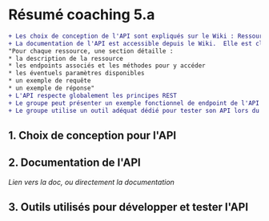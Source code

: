 # Résumé coaching 5.a
```diff
+ Les choix de conception de l'API sont expliqués sur le Wiki : Ressources exposées, choix de nommage, technologie utilisée… Les noms et conventions utilisés sont cohérents.
+ La documentation de l'API est accessible depuis le Wiki.  Elle est claire et bien organisée. 
"Pour chaque ressource, une section détaille : 
* la description de la ressource
* les endpoints associés et les méthodes pour y accéder
* les éventuels paramètres disponibles
* un exemple de requête
* un exemple de réponse"
+ L'API respecte globalement les principes REST
+ Le groupe peut présenter un exemple fonctionnel de endpoint de l'API (par ex. avec curl).  Tous les étudiants peuvent en expliquer le fonctionnement.  
+ Le groupe utilise un outil adéquat dédié pour tester son API lors du développement

```
## 1. Choix de conception pour l'API

## 2. Documentation de l'API
_Lien vers la doc, ou directement la documentation_

## 3. Outils utilisés pour développer et tester l'API 